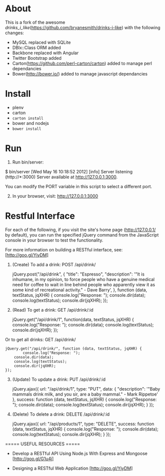 About
=====

This is a fork of the awesome _drinks_i_like_(https://github.com/bryanesmith/drinks-i-like) with the following changes:

* MySQL replaced with SQLite
* DBIx::Class ORM added
* Backbone replaced with Angular
* Twitter Bootstrap added
* Carton(https://github.com/perl-carton/carton) added to manage perl dependancies
* Bower(http://bower.io/) added to manage javascript dependancies

Install
=======

* plenv
* carton
* `carton install`
* bower and nodejs
* `bower install`


Run
===

1. Run bin/server:

  $ bin/server 
  [Wed May 16 10:18:52 2012] [info] Server listening (http://*:3000)
  Server available at http://127.0.0.1:3000.

You can modify the PORT variable in this script to select a different port.

2. In your browser, visit: http://127.0.0.1:3000


Restful Interface
=================

For each of the following, if you visit the site's home page (http://127.0.0.1/ by default), you can run the specified jQuery command from the JavaScript console in your browser to test the functionality.

For more information on building a RESTful interface, see: [http://goo.gl/YjyDM]

1. (Create) To add a drink: POST /api/drink/

    jQuery.post("/api/drink", {
      "title": "Espresso",
      "description": '"It is inhumane, in my opinion, to force people who have a genuine medical need for coffee to wait in line behind people who apparently view it as some kind of recreational activity." - Dave Barry',
    }, function (data, textStatus, jqXHR) {
        console.log("Response: "); 
        console.dir(data); 
        console.log(textStatus); 
        console.dir(jqXHR);
    });

2. (Read)   To get a drink: GET /api/drink/:id

    jQuery.get("/api/drink/1", function(data, textStatus, jqXHR) {
            console.log("Response: ");
      console.dir(data);
      console.log(textStatus);
      console.dir(jqXHR);
    });

  Or to get all drinks: GET /api/drink/

    jQuery.get("/api/drink/", function (data, textStatus, jqXHR) {
            console.log("Response: ");
        console.dir(data);
        console.log(textStatus);
        console.dir(jqXHR);
    });

3. (Update) To update a drink: PUT /api/drink/:id

    jQuery.ajax({
        url: "/api/drink/1",
        type: "PUT",
        data: {
          "description": '"Baby mammals drink milk, and you sir, are a baby mammal." - Mark Rippetoe'
        },
        success: function (data, textStatus, jqXHR) {
            console.log("Response: ");
            console.dir(data);
            console.log(textStatus);
            console.dir(jqXHR);
        }
    });

4. (Delete) To delete a drink: DELETE /api/drink/:id

    jQuery.ajax({
        url: "/api/products/1", 
        type: "DELETE",
        success: function (data, textStatus, jqXHR) {
            console.log("Response: ");
            console.dir(data); 
            console.log(textStatus); 
            console.dir(jqXHR); 
        }
    });

===== USEFUL RESOURCES =====

* Develop a RESTful API Using Node.js With Express and Mongoose [http://goo.gl/G1u4j]

* Designing a RESTful Web Application [http://goo.gl/YjyDM]

